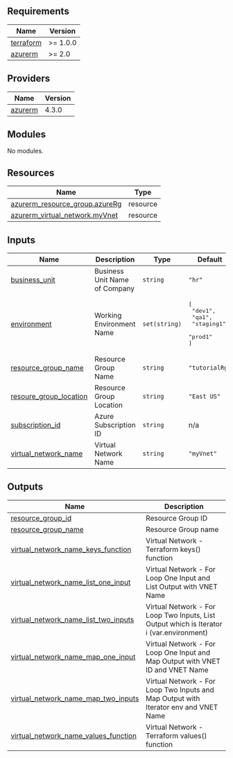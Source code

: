 ## Requirements

| Name | Version |
|------|---------|
| <a name="requirement_terraform"></a> [terraform](#requirement\_terraform) | >= 1.0.0 |
| <a name="requirement_azurerm"></a> [azurerm](#requirement\_azurerm) | >= 2.0 |

## Providers

| Name | Version |
|------|---------|
| <a name="provider_azurerm"></a> [azurerm](#provider\_azurerm) | 4.3.0 |

## Modules

No modules.

## Resources

| Name | Type |
|------|------|
| [azurerm_resource_group.azureRg](https://registry.terraform.io/providers/hashicorp/azurerm/latest/docs/resources/resource_group) | resource |
| [azurerm_virtual_network.myVnet](https://registry.terraform.io/providers/hashicorp/azurerm/latest/docs/resources/virtual_network) | resource |

## Inputs

| Name | Description | Type | Default | Required |
|------|-------------|------|---------|:--------:|
| <a name="input_business_unit"></a> [business\_unit](#input\_business\_unit) | Business Unit Name of Company | `string` | `"hr"` | no |
| <a name="input_environment"></a> [environment](#input\_environment) | Working Environment Name | `set(string)` | <pre>[<br>  "dev1",<br>  "qa1",<br>  "staging1",<br>  "prod1"<br>]</pre> | no |
| <a name="input_resource_group_name"></a> [resource\_group\_name](#input\_resource\_group\_name) | Resource Group Name | `string` | `"tutorialRg"` | no |
| <a name="input_resoure_group_location"></a> [resoure\_group\_location](#input\_resoure\_group\_location) | Resource Group Location | `string` | `"East US"` | no |
| <a name="input_subscription_id"></a> [subscription\_id](#input\_subscription\_id) | Azure Subscription ID | `string` | n/a | yes |
| <a name="input_virtual_network_name"></a> [virtual\_network\_name](#input\_virtual\_network\_name) | Virtual Network Name | `string` | `"myVnet"` | no |

## Outputs

| Name | Description |
|------|-------------|
| <a name="output_resource_group_id"></a> [resource\_group\_id](#output\_resource\_group\_id) | Resource Group ID |
| <a name="output_resource_group_name"></a> [resource\_group\_name](#output\_resource\_group\_name) | Resource Group name |
| <a name="output_virtual_network_name_keys_function"></a> [virtual\_network\_name\_keys\_function](#output\_virtual\_network\_name\_keys\_function) | Virtual Network - Terraform keys() function |
| <a name="output_virtual_network_name_list_one_input"></a> [virtual\_network\_name\_list\_one\_input](#output\_virtual\_network\_name\_list\_one\_input) | Virtual Network - For Loop One Input and List Output with VNET Name |
| <a name="output_virtual_network_name_list_two_inputs"></a> [virtual\_network\_name\_list\_two\_inputs](#output\_virtual\_network\_name\_list\_two\_inputs) | Virtual Network - For Loop Two Inputs, List Output which is Iterator i (var.environment) |
| <a name="output_virtual_network_name_map_one_input"></a> [virtual\_network\_name\_map\_one\_input](#output\_virtual\_network\_name\_map\_one\_input) | Virtual Network - For Loop One Input and Map Output with VNET ID and VNET Name |
| <a name="output_virtual_network_name_map_two_inputs"></a> [virtual\_network\_name\_map\_two\_inputs](#output\_virtual\_network\_name\_map\_two\_inputs) | Virtual Network - For Loop Two Inputs and Map Output with Iterator env and VNET Name |
| <a name="output_virtual_network_name_values_function"></a> [virtual\_network\_name\_values\_function](#output\_virtual\_network\_name\_values\_function) | Virtual Network - Terraform values() function |
